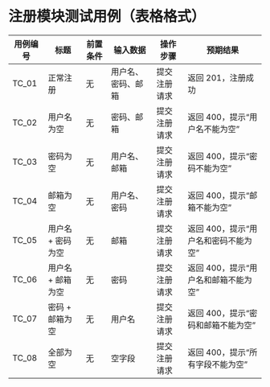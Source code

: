 # 注册模块测试用例（表格格式）

| 用例编号 | 标题           | 前置条件 | 输入数据 | 操作步骤 | 预期结果 |
|----------|----------------|----------|----------|----------|-----------|
| TC_01    | 正常注册       | 无       | 用户名、密码、邮箱 | 提交注册请求 | 返回 201，注册成功 |
| TC_02    | 用户名为空     | 无       | 密码、邮箱 | 提交注册请求 | 返回 400，提示“用户名不能为空” |
| TC_03    | 密码为空       | 无       | 用户名、邮箱 | 提交注册请求 | 返回 400，提示“密码不能为空” |
| TC_04    | 邮箱为空       | 无       | 用户名、密码 | 提交注册请求 | 返回 400，提示“邮箱不能为空” |
| TC_05    | 用户名 + 密码为空 | 无    | 邮箱 | 提交注册请求 | 返回 400，提示“用户名和密码不能为空” |
| TC_06    | 用户名 + 邮箱为空 | 无    | 密码 | 提交注册请求 | 返回 400，提示“用户名和邮箱不能为空” |
| TC_07    | 密码 + 邮箱为空 | 无     | 用户名 | 提交注册请求 | 返回 400，提示“密码和邮箱不能为空” |
| TC_08    | 全部为空       | 无       | 空字段 | 提交注册请求 | 返回 400，提示“所有字段不能为空” |
